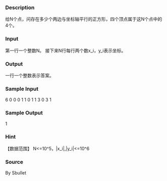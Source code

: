 
### Description
给N个点，问存在多少个两边与坐标轴平行的正方形，四个顶点属于这N个点中的4个。

### Input
第一行一个整数N。
接下来N行每行两个数x_i，y_i表示坐标。

### Output
一行一个整数表示答案。

### Sample Input
6
0 0
0 1
1 0
1 1
3 0
3 1


### Sample Output
1


### Hint
【数据范围】
N<=10^5，|x_i|,|y_i|<=10^6

### Source
By Sbullet